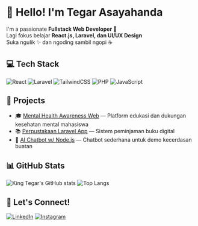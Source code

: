 # 👋 Hello! I'm Tegar Asayahanda

I'm a passionate **Fullstack Web Developer** 🚀  
Lagi fokus belajar **React.js, Laravel, dan UI/UX Design**  
Suka ngulik ✨ dan ngoding sambil ngopi ☕  

## 💻 Tech Stack
![React](https://img.shields.io/badge/React-20232A?style=flat&logo=react)
![Laravel](https://img.shields.io/badge/Laravel-F05340?style=flat&logo=laravel)
![TailwindCSS](https://img.shields.io/badge/Tailwind-06B6D4?style=flat&logo=tailwindcss)
![PHP](https://img.shields.io/badge/PHP-777BB4?style=flat&logo=php)
![JavaScript](https://img.shields.io/badge/JavaScript-F7DF1E?style=flat&logo=javascript)

## 📂 Projects
- 🎓 [Mental Health Awareness Web](https://github.com/asayahandatgr/mindspace) — Platform edukasi dan dukungan kesehatan mental mahasiswa
- 📚 [Perpustakaan Laravel App](https://github.com/asayahandatgr/jarvis5-perpustakaan) — Sistem peminjaman buku digital
- 🧠 [AI Chatbot w/ Node.js](https://github.com/asayahandatgr/project-chatbot) — Chatbot sederhana untuk demo kecerdasan buatan

## 📊 GitHub Stats

![King Tegar's GitHub stats](https://github-readme-stats.vercel.app/api?username=asayahandatgr&show_icons=true&theme=tokyonight)
![Top Langs](https://github-readme-stats.vercel.app/api/top-langs/?username=asayahandatgr&layout=compact&theme=tokyonight)

## 🔗 Let's Connect!
[![LinkedIn](https://img.shields.io/badge/LinkedIn-blue?style=flat&logo=linkedin)](https://linkedin.com/in/namakamu)
[![Instagram](https://img.shields.io/badge/@namakamu-E4405F?style=flat&logo=instagram)](https://instagram.com/namakamu)

